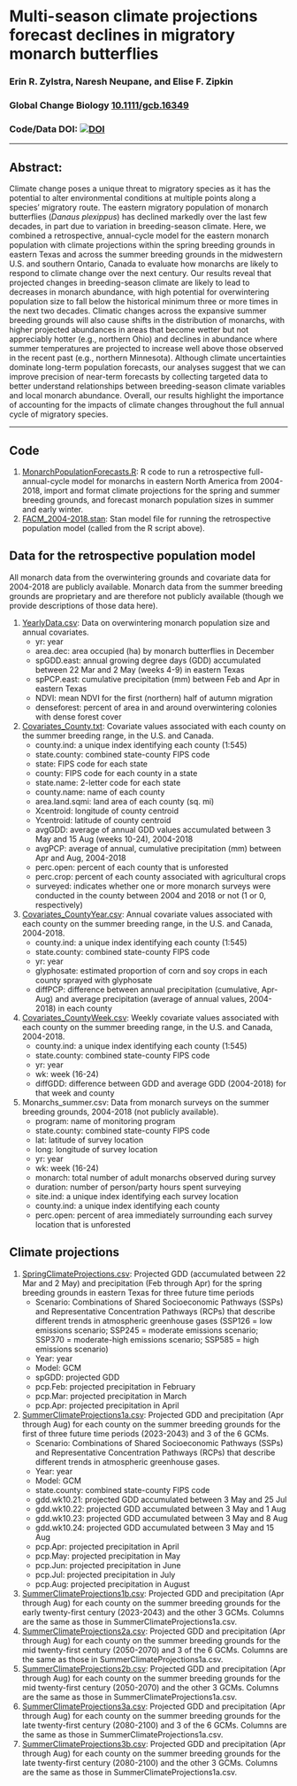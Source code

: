 #  Multi-season climate projections forecast declines in migratory monarch butterflies

### Erin R. Zylstra, Naresh Neupane, and Elise F. Zipkin

### Global Change Biology [10.1111/gcb.16349](https://onlinelibrary.wiley.com/doi/10.1111/gcb.16349)

### Code/Data DOI: [![DOI](https://zenodo.org/badge/DOI/10.5281/zenodo.5597600.svg)](https://doi.org/10.5281/zenodo.5597600)
_______________________________________________________________________________________________________________________________________

## Abstract:
Climate change poses a unique threat to migratory species as it has the potential to alter environmental conditions at multiple points along a species’ migratory route. The eastern migratory population of monarch butterflies (<i>Danaus plexippus</i>) has declined markedly over the last few decades, in part due to variation in breeding-season climate. Here, we combined a retrospective, annual-cycle model for the eastern monarch population with climate projections within the spring breeding grounds in eastern Texas and across the summer breeding grounds in the midwestern U.S. and southern Ontario, Canada to evaluate how monarchs are likely to respond to climate change over the next century. Our results reveal that projected changes in breeding-season climate are likely to lead to decreases in monarch abundance, with high potential for overwintering population size to fall below the historical minimum three or more times in the next two decades. Climatic changes across the expansive summer breeding grounds will also cause shifts in the distribution of monarchs, with higher projected abundances in areas that become wetter but not appreciably hotter (e.g., northern Ohio) and declines in abundance where summer temperatures are projected to increase well above those observed in the recent past (e.g., northern Minnesota). Although climate uncertainties dominate long-term population forecasts, our analyses suggest that we can improve precision of near-term forecasts by collecting targeted data to better understand relationships between breeding-season climate variables and local monarch abundance. Overall, our results highlight the importance of accounting for the impacts of climate changes throughout the full annual cycle of migratory species. 
_______________________________________________________________________________________________________________________________________

## Code
1. [MonarchPopulationForecasts.R](Code/MonarchPopulationForecasts.R): R code to run a retrospective full-annual-cycle model for monarchs in eastern North America from 2004-2018, import and format climate projections for the spring and summer breeding grounds, and forecast monarch population sizes in summer and early winter. 
2. [FACM_2004-2018.stan](Code/FACM_2004-2018.stan): Stan model file for running the retrospective population model (called from the R script above). 

## Data for the retrospective population model
All monarch data from the overwintering grounds and covariate data for 2004-2018 are publicly available.  Monarch data from the summer breeding grounds are proprietary and are therefore not publicly available (though we provide descriptions of those data here).  
1. [YearlyData.csv](Data/Monarchs_winter.csv): Data on overwintering monarch population size and annual covariates. 
    - yr: year 
    - area.dec: area occupied (ha) by monarch butterflies in December
    - spGDD.east: annual growing degree days (GDD) accumulated between 22 Mar and 2 May (weeks 4-9) in eastern Texas
    - spPCP.east: cumulative precipitation (mm) between Feb and Apr in eastern Texas
    - NDVI: mean NDVI for the first (northern) half of autumn migration
    - denseforest: percent of area in and around overwintering colonies with dense forest cover
2. [Covariates_County.txt](Data/Covariates_County.txt): Covariate values associated with each county on the summer breeding range, in the U.S. and Canada.
    - county.ind: a unique index identifying each county (1:545)
    - state.county: combined state-county FIPS code
    - state: FIPS code for each state
    - county: FIPS code for each county in a state
    - state.name: 2-letter code for each state
    - county.name: name of each county
    - area.land.sqmi: land area of each county (sq. mi)
    - Xcentroid: longitude of county centroid
    - Ycentroid: latitude of county centroid
    - avgGDD: average of annual GDD values accumulated between 3 May and 15 Aug (weeks 10-24), 2004-2018
    - avgPCP: average of annual, cumulative precipitation (mm) between Apr and Aug, 2004-2018
    - perc.open: percent of each county that is unforested
    - perc.crop: percent of each county associated with agricultural crops
    - surveyed: indicates whether one or more monarch surveys were conducted in the county between 2004 and 2018 or not (1 or 0, respectively)
3. [Covariates_CountyYear.csv](Data/Covariates_CountyYear.csv): Annual covariate values associated with each county on the summer breeding range, in the U.S. and Canada, 2004-2018.
    - county.ind: a unique index identifying each county (1:545)
    - state.county: combined state-county FIPS code
    - yr: year
    - glyphosate: estimated proportion of corn and soy crops in each county sprayed with glyphosate
    - diffPCP: difference between annual precipitation (cumulative, Apr-Aug) and average precipitation (average of annual values, 2004-2018) in each county
4. [Covariates_CountyWeek.csv](Data/Covariates_CountyWeek.csv): Weekly covariate values associated with each county on the summer breeding range, in the U.S. and Canada, 2004-2018.
    - county.ind: a unique index identifying each county (1:545)
    - state.county: combined state-county FIPS code
    - yr: year
    - wk: week (16-24)
    - diffGDD: difference between GDD and average GDD (2004-2018) for that week and county
5. Monarchs_summer.csv: Data from monarch surveys on the summer breeding grounds, 2004-2018 (not publicly available). 
    - program: name of monitoring program
    - state.county: combined state-county FIPS code
    - lat: latitude of survey location
    - long: longitude of survey location
    - yr: year
    - wk: week (16-24)
    - monarch: total number of adult monarchs observed during survey
    - duration: number of person/party hours spent surveying
    - site.ind: a unique index identifying each survey location
    - county.ind: a unique index identifying each county
    - perc.open: percent of area immediately surrounding each survey location that is unforested 

## Climate projections
1. [SpringClimateProjections.csv](Data/SpringClimateProjections.csv): Projected GDD (accumulated between 22 Mar and 2 May) and precipitation (Feb through Apr) for the spring breeding grounds in eastern Texas for three future time periods
    - Scenario: Combinations of Shared Socioeconomic Pathways (SSPs) and Representative Concentration Pathways (RCPs) that describe different trends in atmospheric greenhouse gases (SSP126 = low emissions scenario; SSP245 = moderate emissions scenario; SSP370 = moderate-high emissions scenario; SSP585 = high emissions scenario)
    - Year: year
    - Model: GCM
    - spGDD: projected GDD
    - pcp.Feb: projected precipitation in February
    - pcp.Mar: projected precipitation in March
    - pcp.Apr: projected precipitation in April
2. [SummerClimateProjections1a.csv](Data/SummerClimateProjections1a.csv): Projected GDD and precipitation (Apr through Aug) for each county on the summer breeding grounds for the first of three future time periods (2023-2043) and 3 of the 6 GCMs.
    - Scenario: Combinations of Shared Socioeconomic Pathways (SSPs) and Representative Concentration Pathways (RCPs) that describe different trends in atmospheric greenhouse gases.
    - Year: year
    - Model: GCM
    - state.county: combined state-county FIPS code
    - gdd.wk10.21: projected GDD accumulated between 3 May and 25 Jul
    - gdd.wk10.22: projected GDD accumulated between 3 May and 1 Aug
    - gdd.wk10.23: projected GDD accumulated between 3 May and 8 Aug
    - gdd.wk10.24: projected GDD accumulated between 3 May and 15 Aug
    - pcp.Apr: projected precipitation in April
    - pcp.May: projected precipitation in May
    - pcp.Jun: projected precipitation in June
    - pcp.Jul: projected precipitation in July
    - pcp.Aug: projected precipitation in August
3. [SummerClimateProjections1b.csv](Data/SummerClimateProjections2.csv): Projected GDD and precipitation (Apr through Aug) for each county on the summer breeding grounds for the early twenty-first century (2023-2043) and the other 3 GCMs. Columns are the same as those in SummerClimateProjections1a.csv.
4. [SummerClimateProjections2a.csv](Data/SummerClimateProjections2a.csv): Projected GDD and precipitation (Apr through Aug) for each county on the summer breeding grounds for the mid twenty-first century (2050-2070) and 3 of the 6 GCMs. Columns are the same as those in SummerClimateProjections1a.csv.
5. [SummerClimateProjections2b.csv](Data/SummerClimateProjections2b.csv): Projected GDD and precipitation (Apr through Aug) for each county on the summer breeding grounds for the mid twenty-first century (2050-2070) and the other 3 GCMs. Columns are the same as those in SummerClimateProjections1a.csv.
6. [SummerClimateProjections3a.csv](Data/SummerClimateProjectionsa3.csv): Projected GDD and precipitation (Apr through Aug) for each county on the summer breeding grounds for the late twenty-first century (2080-2100) and 3 of the 6 GCMs. Columns are the same as those in SummerClimateProjections1a.csv.
7. [SummerClimateProjections3b.csv](Data/SummerClimateProjectionsa3b.csv): Projected GDD and precipitation (Apr through Aug) for each county on the summer breeding grounds for the late twenty-first century (2080-2100) and the other 3 GCMs. Columns are the same as those in SummerClimateProjections1a.csv.
